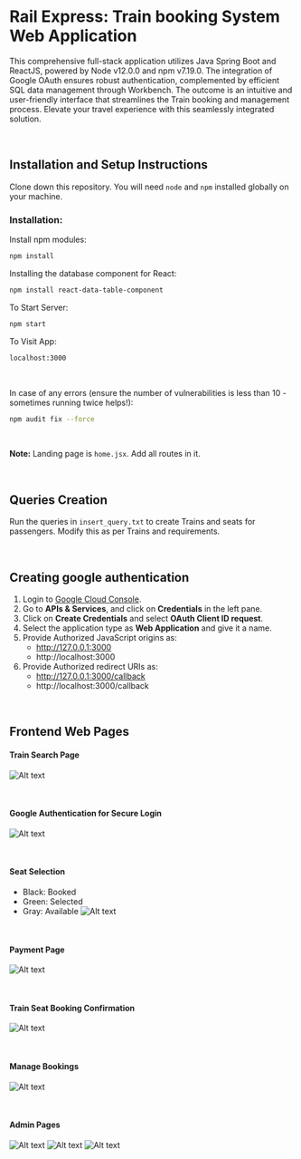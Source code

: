 # Rail Express: Train booking System Web Application
This comprehensive full-stack application utilizes Java Spring Boot and ReactJS, powered by Node v12.0.0 and npm v7.19.0. The integration of Google OAuth ensures robust authentication, complemented by efficient SQL data management through Workbench. The outcome is an intuitive and user-friendly interface that streamlines the Train booking and management process. Elevate your travel experience with this seamlessly integrated solution.

<br/>

## Installation and Setup Instructions
Clone down this repository. You will need `node` and `npm` installed globally on your machine.

### Installation:
Install npm modules:
```bash
npm install
```

Installing the database component for React:
```bash
npm install react-data-table-component
```

To Start Server:
```bash
npm start
```

To Visit App:
```bash
localhost:3000
```

<br/>

In case of any errors (ensure the number of vulnerabilities is less than 10 - sometimes running twice helps!):
```bash
npm audit fix --force
```

<br/>

**Note:** Landing page is `home.jsx`. Add all routes in it.

<br/>

## Queries Creation
Run the queries in `insert_query.txt` to create Trains and seats for passengers. Modify this as per Trains and requirements.

<br/>

## Creating google authentication
1. Login to [Google Cloud Console](https://console.cloud.google.com/).
2. Go to **APIs & Services**, and click on **Credentials** in the left pane.
3. Click on **Create Credentials** and select **OAuth Client ID request**.
4. Select the application type as **Web Application** and give it a name.
5. Provide Authorized JavaScript origins as:
   - http://127.0.0.1:3000
   - http://localhost:3000
6. Provide Authorized redirect URIs as:
   - http://127.0.0.1:3000/callback
   - http://localhost:3000/callback

<br/>

## Frontend Web Pages
#### Train Search Page
![Alt text](<Train Search.png>)

<br/>

#### Google Authentication for Secure Login
![Alt text](<Google Auth.png>)

<br/>

#### Seat Selection
- Black: Booked
- Green: Selected
- Gray: Available
![Alt text](<Seat Selection.png>) 

<br/>

#### Payment Page
![Alt text](Payment.png) 

<br/>

#### Train Seat Booking Confirmation
![Alt text](<Booking Confirmation.png>) 

<br/>

#### Manage Bookings
![Alt text](<Booking Details.png>) 

<br/>

#### Admin Pages
![Alt text](<All Train Admin.png>) 
![Alt text](<Admin Search by Train Number.png>) 
![Alt text](<Train update.png>)  

<br/>
